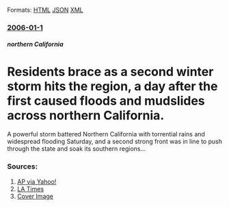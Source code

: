 
Formats: [HTML](/news/2006/01/1/residents-brace-as-a-second-winter-storm-hits-the-region-a-day-after-the-first-caused-floods-and-mudslides-across-northern-california.html)  [JSON](/news/2006/01/1/residents-brace-as-a-second-winter-storm-hits-the-region-a-day-after-the-first-caused-floods-and-mudslides-across-northern-california.json)  [XML](/news/2006/01/1/residents-brace-as-a-second-winter-storm-hits-the-region-a-day-after-the-first-caused-floods-and-mudslides-across-northern-california.xml)  

### [2006-01-1](/news/2006/01/1/index.md)

##### northern California
#  Residents brace as a second winter storm hits the region, a day after the first caused floods and mudslides across northern California. 

A powerful storm battered Northern California with torrential rains and widespread flooding Saturday, and a second strong front was in line to push through the state and soak its southern regions...


### Sources:

1. [AP via Yahoo!](https://news.yahoo.com/s/ap/20060101/ap_on_re_us/western_storms;_ylt=An3Qgc8icbPJv_QotYovzU5vzwcF;_ylu=X3oDMTA5aHJvMDdwBHNlYwN5bmNhdA--)
2. [LA Times](http://www.latimes.com/news/science/la-me-storm1jan01,1,7398730.story?coll=la-news-science)
2. [Cover Image](http://latimesblogs.latimes.com/fb.jpg)
